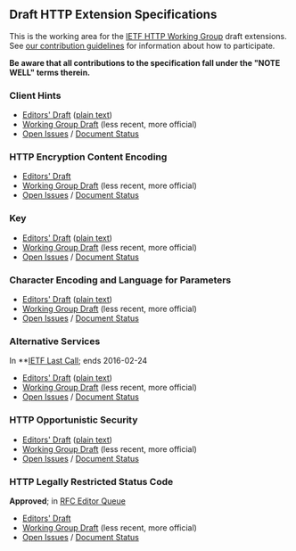 ## Draft HTTP Extension Specifications

This is the working area for the [IETF HTTP Working Group](https://httpwg.github.io/) draft extensions. See [our contribution 
guidelines](CONTRIBUTING.md) for information about how to participate.

**Be aware that all contributions to the specification fall under the "NOTE WELL" terms therein.**


### Client Hints
* [Editors' Draft](https://httpwg.github.io/http-extensions/client-hints.html) ([plain text](https://httpwg.github.io/http-extensions/client-hints.txt))
* [Working Group Draft](https://tools.ietf.org/html/draft-ietf-httpbis-client-hints) (less recent, more official)
* [Open Issues](https://github.com/httpwg/http-extensions/issues?q=is%3Aopen+is%3Aissue+label%3Aclient-hints) / [Document Status](https://datatracker.ietf.org/doc/draft-ietf-httpbis-client-hints/)


### HTTP Encryption Content Encoding

* [Editors' Draft](https://httpwg.github.io/http-extensions/draft-ietf-httpbis-encryption-encoding.html)
* [Working Group Draft](https://tools.ietf.org/html/draft-ietf-httpbis-encryption-encoding) (less recent, more official)
* [Open Issues](https://github.com/httpwg/http-extensions/issues?q=is%3Aopen+is%3Aissue+label%3Aencryption) / [Document Status](https://datatracker.ietf.org/doc/draft-ietf-httpbis-encryption-encoding/)


### Key
* [Editors' Draft](https://httpwg.github.io/http-extensions/key.html) ([plain text](https://httpwg.github.io/http-extensions/key.txt))
* [Working Group Draft](https://tools.ietf.org/html/draft-ietf-httpbis-key) (less recent, more official)
* [Open Issues](https://github.com/httpwg/http-extensions/issues?q=is%3Aopen+is%3Aissue+label%3Akey) / [Document Status](https://datatracker.ietf.org/doc/draft-ietf-httpbis-key/)


### Character Encoding and Language for Parameters

* [Editors' Draft](https://httpwg.github.io/http-extensions/rfc5987bis.html) ([plain text](https://httpwg.github.io/http-extensions/rfc5987bis.txt))
* [Working Group Draft](https://tools.ietf.org/html/draft-ietf-httpbis-rfc5987bis) (less recent, more official)
* [Open Issues](https://github.com/httpwg/http-extensions/issues?q=is%3Aopen+is%3Aissue+label%3Arfc5987bis) / [Document Status](https://datatracker.ietf.org/doc/draft-ietf-httpbis-rfc5987bis/)


### Alternative Services

In **[IETF Last Call](https://mailarchive.ietf.org/arch/msg/ietf-announce/jF2I0J9VfnX4oyfcAy3oLF7Qc0g); ends 2016-02-24

* [Editors' Draft](https://httpwg.github.io/http-extensions/alt-svc.html) ([plain text](https://httpwg.github.io/http-extensions/alt-svc.txt))
* [Working Group Draft](https://tools.ietf.org/html/draft-ietf-httpbis-alt-svc) (less recent, more official)
* [Open Issues](https://github.com/httpwg/http-extensions/issues?q=is%3Aopen+is%3Aissue+label%3Aalt-svc) / [Document Status](https://datatracker.ietf.org/doc/draft-ietf-httpbis-alt-svc/)


### HTTP Opportunistic Security

* [Editors' Draft](https://httpwg.github.io/http-extensions/opsec.html) ([plain text](https://httpwg.github.io/http-extensions/opsec.txt))
* [Working Group Draft](https://tools.ietf.org/html/draft-ietf-httpbis-http2-encryption) (less recent, more official)
* [Open Issues](https://github.com/httpwg/http-extensions/issues?q=is%3Aopen+is%3Aissue+label%3Aopp-sec) / [Document Status](https://datatracker.ietf.org/doc/draft-ietf-httpbis-http2-encryption/)


### HTTP Legally Restricted Status Code

**Approved**; in [RFC Editor Queue](https://www.rfc-editor.org/current_queue.php)

* [Editors' Draft](https://httpwg.github.io/http-extensions/draft-ietf-httpbis-legally-restricted-status.html)
* [Working Group Draft](https://tools.ietf.org/html/draft-ietf-httpbis-legally-restricted-status) (less recent, more official)
* [Open Issues](https://github.com/httpwg/http-extensions/issues?q=is%3Aopen+is%3Aissue+label%3A451) / [Document Status](https://datatracker.ietf.org/doc/draft-ietf-httpbis-legally-restricted-status/)

